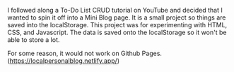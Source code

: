 
I followed along a To-Do List CRUD tutorial on YouTube and decided that I wanted to spin it off into a Mini Blog page.
It is a small project so things are saved into the localStorage.
This project was for experimenting with HTML, CSS, and Javascript.
The data is saved onto the localStorage so it won't be able to store a lot.

For some reason, it would not work on Github Pages.
(https://localpersonalblog.netlify.app/)
